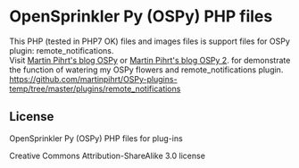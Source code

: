 # OpenSprinkler Py (OSPy) PHP files
This PHP (tested in PHP7 OK) files and images files is support files for OSPy plugin: remote_notifications.    
Visit [Martin Pihrt's blog OSPy](https://pihrt.com/automatOSPy/) or [Martin Pihrt's blog OSPy 2](https://pihrt.com/automatOSPy2/). for demonstrate the function of watering my OSPy flowers and remote_notifications plugin.
https://github.com/martinpihrt/OSPy-plugins-temp/tree/master/plugins/remote_notifications

## License
OpenSprinkler Py (OSPy) PHP files for plug-ins

Creative Commons Attribution-ShareAlike 3.0 license
